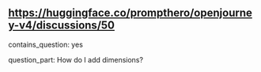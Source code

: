 ## https://huggingface.co/prompthero/openjourney-v4/discussions/50

contains_question: yes

question_part: How do I add dimensions?
